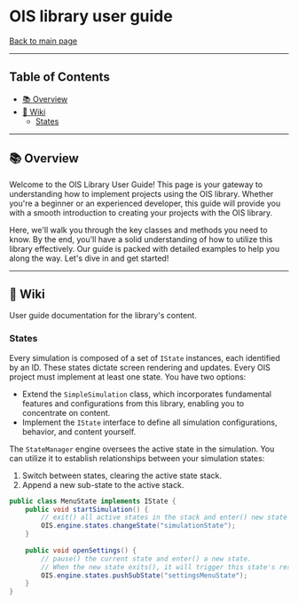 # OIS library user guide
[Back to main page](README.md)

---

## Table of Contents
- [📚 Overview](#-overview)
- [📄 Wiki](#-wiki)
    - [States](#states)

---

## 📚 Overview

Welcome to the OIS Library User Guide! This page is your gateway to understanding how to implement projects using the OIS library. Whether you're a beginner or an experienced developer, this guide will provide you with a smooth introduction to creating your projects with the OIS library.

Here, we'll walk you through the key classes and methods you need to know. By the end, you'll have a solid understanding of how to utilize this library effectively. Our guide is packed with detailed examples to help you along the way. Let's dive in and get started!

---

## 📄 Wiki

User guide documentation for the library's content.

### States

Every simulation is composed of a set of `IState` instances, each identified by an ID. These states dictate screen rendering and updates.
Every OIS project must implement at least one state. You have two options:

* Extend the `SimpleSimulation` class, which incorporates fundamental features and configurations from this library, enabling you to concentrate on content.
* Implement the `IState` interface to define all simulation configurations, behavior, and content yourself.

The `StateManager` engine oversees the active state in the simulation. You can utilize it to establish relationships between your simulation states:
1. Switch between states, clearing the active state stack.
2. Append a new sub-state to the active stack.

```java
public class MenuState implements IState {
    public void startSimulation() {
        // exit() all active states in the stack and enter() new state
        OIS.engine.states.changeState("simulationState");  
    }  
  
    public void openSettings() {
        // pause() the current state and enter() a new state.
        // When the new state exits(), it will trigger this state's resume()
        OIS.engine.states.pushSubState("settingsMenuState");
    }         
}
```
